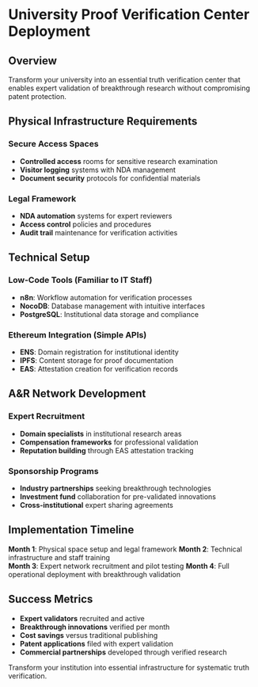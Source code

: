 # University Proof Verification Center Deployment

## Overview

Transform your university into an essential truth verification center that enables expert validation of breakthrough research without compromising patent protection.

## Physical Infrastructure Requirements

### Secure Access Spaces
- **Controlled access** rooms for sensitive research examination
- **Visitor logging** systems with NDA management
- **Document security** protocols for confidential materials

### Legal Framework
- **NDA automation** systems for expert reviewers
- **Access control** policies and procedures
- **Audit trail** maintenance for verification activities

## Technical Setup

### Low-Code Tools (Familiar to IT Staff)
- **n8n**: Workflow automation for verification processes
- **NocoDB**: Database management with intuitive interfaces  
- **PostgreSQL**: Institutional data storage and compliance

### Ethereum Integration (Simple APIs)
- **ENS**: Domain registration for institutional identity
- **IPFS**: Content storage for proof documentation
- **EAS**: Attestation creation for verification records

## A&R Network Development

### Expert Recruitment
- **Domain specialists** in institutional research areas
- **Compensation frameworks** for professional validation
- **Reputation building** through EAS attestation tracking

### Sponsorship Programs
- **Industry partnerships** seeking breakthrough technologies
- **Investment fund** collaboration for pre-validated innovations
- **Cross-institutional** expert sharing agreements

## Implementation Timeline

**Month 1**: Physical space setup and legal framework
**Month 2**: Technical infrastructure and staff training  
**Month 3**: Expert network recruitment and pilot testing
**Month 4**: Full operational deployment with breakthrough validation

## Success Metrics

- **Expert validators** recruited and active
- **Breakthrough innovations** verified per month
- **Cost savings** versus traditional publishing
- **Patent applications** filed with expert validation
- **Commercial partnerships** developed through verified research

Transform your institution into essential infrastructure for systematic truth verification.

